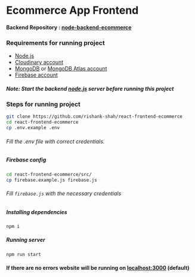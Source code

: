 # Ecommerce App Frontend

#### Backend Repository : [node-backend-ecommerce](https://github.com/rishank-shah/node-backend-ecommerce)

### Requirements for running project 
- [Node.js](https://nodejs.org/en/)
- [Cloudinary account](https://cloudinary.com/)
- [MongoDB](https://www.mongodb.com/try/download/community) or [MongoDB Atlas account](https://www.mongodb.com/cloud/atlas/register)
- [Firebase account](https://firebase.google.com/)

##### Note: Start the backend [node.js](https://github.com/rishank-shah/node-backend-ecommerce) server before running this project

### Steps for running project
```bash
git clone https://github.com/rishank-shah/react-frontend-ecommerce
cd react-frontend-ecommerce
cp .env.example .env
```
###### Fill the .env file with correct credentials.

##### Firebase config
```bash
cd react-frontend-ecommerce/src/
cp firebase.example.js firebase.js 
```
###### Fill ```firebase.js``` with the necessary credentials

##### Installing dependencies
```bash
npm i
```

##### Running server
```bash
npm run start
```

#### If there are no errors website will be running on [localhost:3000](http://localhost:3000) (default)